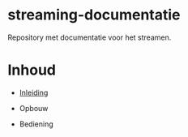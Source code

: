 # streaming-documentatie
Repository met documentatie voor het streamen.

# Inhoud

* [Inleiding](inleiding.md)

* Opbouw

* Bediening
